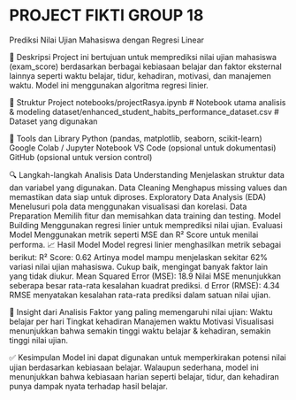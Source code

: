 # PROJECT FIKTI GROUP 18

Prediksi Nilai Ujian Mahasiswa dengan Regresi Linear

📌 Deskripsi
Project ini bertujuan untuk memprediksi nilai ujian mahasiswa (exam_score) berdasarkan berbagai kebiasaan belajar dan faktor eksternal lainnya seperti waktu belajar, tidur, kehadiran, motivasi, dan manajemen waktu. Model ini menggunakan algoritma regresi linier.

📁 Struktur Project
notebooks/projectRasya.ipynb     # Notebook utama analisis & modeling
dataset/enhanced_student_habits_performance_dataset.csv  # Dataset yang digunakan

🧰 Tools dan Library
Python (pandas, matplotlib, seaborn, scikit-learn)
Google Colab / Jupyter Notebook
VS Code (opsional untuk dokumentasi)
GitHub (opsional untuk version control)

🔍 Langkah-langkah Analisis
Data Understanding
Menjelaskan struktur data dan variabel yang digunakan.
Data Cleaning
Menghapus missing values dan memastikan data siap untuk diproses.
Exploratory Data Analysis (EDA)
Menelusuri pola data menggunakan visualisasi dan korelasi.
Data Preparation
Memilih fitur dan memisahkan data training dan testing.
Model Building
Menggunakan regresi linier untuk memprediksi nilai ujian.
Evaluasi Model
Menggunakan metrik seperti MSE dan R² Score untuk menilai performa.
📈 Hasil Model
Model regresi linier menghasilkan metrik sebagai berikut:
R² Score: 0.62
Artinya model mampu menjelaskan sekitar 62% variasi nilai ujian mahasiswa. Cukup baik, mengingat banyak faktor lain yang tidak diukur.
Mean Squared Error (MSE): 18.9
Nilai MSE menunjukkan seberapa besar rata-rata kesalahan kuadrat prediksi.
d Error (RMSE): 4.34
RMSE menyatakan kesalahan rata-rata prediksi dalam satuan nilai ujian.

🧠 Insight dari Analisis
Faktor yang paling memengaruhi nilai ujian:
Waktu belajar per hari
Tingkat kehadiran
Manajemen waktu
Motivasi
Visualisasi menunjukkan bahwa semakin tinggi waktu belajar & kehadiran, semakin tinggi nilai ujian.

✅ Kesimpulan
Model ini dapat digunakan untuk memperkirakan potensi nilai ujian berdasarkan kebiasaan belajar. Walaupun sederhana, model ini menunjukkan bahwa kebiasaan harian seperti belajar, tidur, dan kehadiran punya dampak nyata terhadap hasil belajar.





